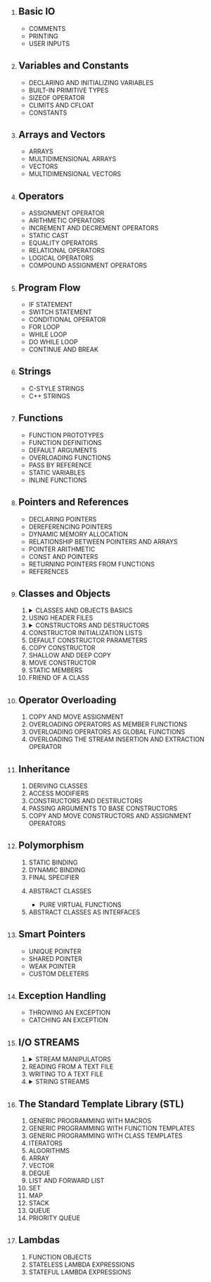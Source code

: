 <ol>
    <li>
        <h2>Basic IO</h2>
        <ul>
            <li>COMMENTS</li>
            <li>PRINTING</li>
            <li>USER INPUTS</li>
        </ul>
    </li>
    <li>
        <h2>Variables and Constants</h2>
        <ul>
            <li>DECLARING AND INITIALIZING VARIABLES</li>
            <li>BUILT-IN PRIMITIVE TYPES</li>
            <li>SIZEOF OPERATOR</li>
            <li>CLIMITS AND CFLOAT</li>
            <li>CONSTANTS</li>
        </ul>
    </li>
    <li>
        <h2>Arrays and Vectors</h2>
        <ul>
            <li>ARRAYS</li>
            <li>MULTIDIMENSIONAL ARRAYS</li>
            <li>VECTORS</li>
            <li>MULTIDIMENSIONAL VECTORS</li>
        </ul>
    </li>
    <li>
        <h2>Operators</h2>
        <ul>
            <li>ASSIGNMENT OPERATOR</li>
            <li>ARITHMETIC OPERATORS</li>
            <li>INCREMENT AND DECREMENT OPERATORS</li>
            <li>STATIC CAST</li>
            <li>EQUALITY OPERATORS</li>
            <li>RELATIONAL OPERATORS</li>
            <li>LOGICAL OPERATORS</li>
            <li>COMPOUND ASSIGNMENT OPERATORS</li>
        </ul>
    </li>
    <li>
        <h2>Program Flow</h2>
        <ul>
            <li>IF STATEMENT</li>
            <li>SWITCH STATEMENT</li>
            <li>CONDITIONAL OPERATOR</li>
            <li>FOR LOOP</li>
            <li>WHILE LOOP</li>
            <li>DO WHILE LOOP</li>
            <li>CONTINUE AND BREAK</li>
        </ul>
    </li>
    <li>
        <h2>Strings</h2>
        <ul>
            <li>C-STYLE STRINGS</li>
            <li>C++ STRINGS</li>
        </ul>
    </li>
    <li>
        <h2>Functions</h2>
        <ul>
            <li>FUNCTION PROTOTYPES</li>
            <li>FUNCTION DEFINITIONS</li>
            <li>DEFAULT ARGUMENTS</li>
            <li>OVERLOADING FUNCTIONS</li>
            <li>PASS BY REFERENCE</li>
            <li>STATIC VARIABLES</li>
            <li>INLINE FUNCTIONS</li>
        </ul>
    </li>
    <li>
        <h2>Pointers and References</h2>
        <ul>
            <li>DECLARING POINTERS</li>
            <li>DEREFERENCING POINTERS</li>
            <li>DYNAMIC MEMORY ALLOCATION</li>
            <li>RELATIONSHIP BETWEEN POINTERS AND ARRAYS</li>
            <li>POINTER ARITHMETIC</li>
            <li>CONST AND POINTERS</li>
            <li>RETURNING POINTERS FROM FUNCTIONS</li>
            <li>REFERENCES</li>
        </ul>
    </li>
    <li>
        <h2>Classes and Objects</h2>
        <ol style="list-style-type:decimal;">
            <li>
                <details>
                    <summary>CLASSES AND OBJECTS BASICS</summary>
                    <ul>
                        <li>DECLARING A SIMPLE CLASS</li>
                        <li>CREATING AN OBJECT</li>
                        <li>ACCESSING CLASS MEMBERS</li>
                        <li>ACCESS MODIFIERS</li>
                    </ul>
                </details>
            </li>
            <li>USING HEADER FILES</li>
            <li>
                <details>
                    <summary>CONSTRUCTORS AND DESTRUCTORS</summary>
                    <ul>
                        <li>DECLARING CONSTRUCTORS</li>
                        <li>EXPLICIT KEYWORD</li>
                        <li>DECLARING THE DESTRUCTOR</li>
                    </ul>
                </details>
            </li>
            <li>CONSTRUCTOR INITIALIZATION LISTS</li>
            <li>DEFAULT CONSTRUCTOR PARAMETERS</li>
            <li>COPY CONSTRUCTOR</li>
            <li>SHALLOW AND DEEP COPY</li>
            <li>MOVE CONSTRUCTOR</li>
            <li>STATIC MEMBERS</li>
            <li>FRIEND OF A CLASS</li>
        </ol>
    </li>
    <li>
        <h2>Operator Overloading</h2>
        <ol style="list-style-type:decimal;">
            <li>COPY AND MOVE ASSIGNMENT</li>
            <li>OVERLOADING OPERATORS AS MEMBER FUNCTIONS</li>
            <li>OVERLOADING OPERATORS AS GLOBAL FUNCTIONS</li>
            <li>OVERLOADING THE STREAM INSERTION AND EXTRACTION OPERATOR</li>
        </ol>
    </li>
    <li>
        <h2>Inheritance</h2>
        <ol style="list-style-type:decimal;">
            <li>DERIVING CLASSES</li>
            <li>ACCESS MODIFIERS</li>
            <li>CONSTRUCTORS AND DESTRUCTORS</li>
            <li>PASSING ARGUMENTS TO BASE CONSTRUCTORS</li>
            <li>COPY AND MOVE CONSTRUCTORS AND ASSIGNMENT OPERATORS</li>
        </ol>
    </li>
    <li>
        <h2>Polymorphism</h2>
        <ol style="list-style-type:decimal;">
            <li>STATIC BINDING</li>
            <li>DYNAMIC BINDING</li>
            <li>FINAL SPECIFIER</li>
            <li>
                <p>ABSTRACT CLASSES</p>
                <ul>
                    <li>PURE VIRTUAL FUNCTIONS</li>
                </ul>
            </li>
            <li>ABSTRACT CLASSES AS INTERFACES</li>
        </ol>
    </li>
     <li>
        <h2>Smart Pointers</h2>
        <ul>
            <li>UNIQUE POINTER</li>
            <li>SHARED POINTER</li>
            <li>WEAK POINTER</li>
            <li>CUSTOM DELETERS</li>
        </ul>
    </li>
    <li>
        <h2>Exception Handling</h2>
        <ul>
            <li>THROWING AN EXCEPTION</li>
            <li>CATCHING AN EXCEPTION</li>
        </ul>
    </li>
      <li>
        <h2>I/O STREAMS</h2>
        <ol style="list-style-type:decimal;">
            <li>
                <details>
                    <summary>STREAM MANIPULATORS</summary>
                    <ul>
                        <li>BOOLEAN</li>
                        <li>INTEGER</li>
                        <li>FLOATING POINT</li>
                        <li>ALIGN AND FILL</li>
                    </ul>
                </details>
            </li>
            <li>READING FROM A TEXT FILE</li>
            <li>WRITING TO A TEXT FILE</li>
            <li>
                <details>
                    <summary>STRING STREAMS</summary>
                    <ul>
                        <li>INPUT</li>
                        <li>OUTPUT</li>
                        <li>DATA VALIDATION</li>
                    </ul>
                </details>
            </li>
        </ol>
    </li>
    <li>
        <h2>The Standard Template Library (STL)</h2>
        <ol style="list-style-type:decimal;">
            <li>GENERIC PROGRAMMING WITH MACROS</li>
            <li>GENERIC PROGRAMMING WITH FUNCTION TEMPLATES</li>
            <li>GENERIC PROGRAMMING WITH CLASS TEMPLATES</li>
            <li>ITERATORS</li>
            <li>ALGORITHMS</li>
            <li>ARRAY</li>
            <li>VECTOR</li>
            <li>DEQUE</li>
            <li>LIST AND FORWARD LIST</li>
            <li>SET</li>
            <li>MAP</li>
            <li>STACK</li>
            <li>QUEUE</li>
            <li>PRIORITY QUEUE</li>
        </ol>
    </li>
    <li>
        <h2>Lambdas</h2>
        <ol style="list-style-type:decimal;">
            <li>FUNCTION OBJECTS</li>
            <li>STATELESS LAMBDA EXPRESSIONS</li>
            <li>STATEFUL LAMBDA EXPRESSIONS</li>
        </ol>
    </li>
</ol>